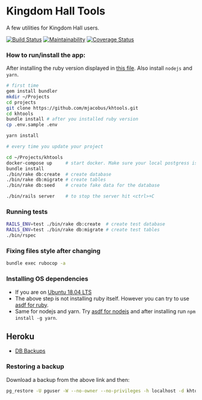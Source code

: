 # Kingdom Hall Tools

A few utilities for Kingdom Hall users.

[![Build Status](https://travis-ci.com/mjacobus/khtools.svg?branch=master)](https://travis-ci.com/mjacobus/khtools)
[![Maintainability](https://api.codeclimate.com/v1/badges/17449aaca20504da468f/maintainability)](https://codeclimate.com/github/mjacobus/khtools/maintainability)
[![Coverage Status](https://coveralls.io/repos/github/mjacobus/khtools/badge.svg)](https://coveralls.io/github/mjacobus/khtools)


### How to run/install the app:

After installing the ruby version displayed in [this file](https://github.com/mjacobus/khtools/blob/master/.ruby-version).
Also install `nodejs` and `yarn`.

```bash
# first time
gem install bundler
mkdir ~/Projects
cd projects
git clone https://github.com/mjacobus/khtools.git
cd khtools
bundle install # after you installed ruby version
cp .env.sample .env

yarn install

# every time you update your project

cd ~/Projects/khtools
docker-compose up     # start docker. Make sure your local postgress is not running
bundle install
./bin/rake db:create  # create database
./bin/rake db:migrate # create tables
./bin/rake db:seed    # create fake data for the database

./bin/rails server    # to stop the server hit <ctrl>+C
```

### Running tests

```bash
RAILS_ENV=test ./bin/rake db:create  # create test database
RAILS_ENV=test ./bin/rake db:migrate # create test tables
./bin/rspec
```

### Fixing files style after changing

```bash
bundle exec rubocop -a
```

### Installing OS dependencies

- If you are on [Ubuntu 18.04 LTS](https://github.com/mjacobus/installers/tree/master/ubuntu/18.04)
- The above step is not installing ruby itself. However you can try to use [asdf for ruby](https://github.com/asdf-vm/asdf-ruby).
- Same for nodejs and yarn. Try [asdf for nodejs](https://github.com/asdf-vm/asdf-nodejs) and after installing run `npm install -g yarn`.

## Heroku

- [DB Backups](https://data.heroku.com/datastores/{TODO}#durability)

### Restoring a backup

Download a backup from the above link and then:

```bash
pg_restore -U pguser -W --no-owner --no-privileges -h localhost -d khtools_development -1 tmp/bkp/jw-khtools-backup-21-01-14
```
